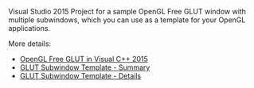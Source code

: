 Visual Studio 2015 Project for a sample OpenGL Free GLUT window with multiple subwindows, which you can use as a template for your OpenGL applications.

More details: 

* [OpenGL Free GLUT in Visual C++ 2015](http://mycodelog.com/2015/10/08/opengl-freeglut-in-visual-studio-2015/)
* [GLUT Subwindow Template - Summary](http://mycodelog.com/2008/01/22/glut-subwindow-template/)
* [GLUT Subwindow Template - Details](http://www.codeproject.com/Articles/20107/GLUT-Subwindow-Template)

